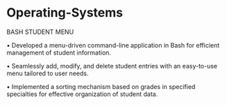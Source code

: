 # Operating-Systems
BASH STUDENT MENU

• Developed a menu-driven command-line application in Bash for efficient management of student
information.

• Seamlessly add, modify, and delete student entries with an easy-to-use menu tailored to user needs.

• Implemented a sorting mechanism based on grades in specified specialties for effective organization of
student data.
